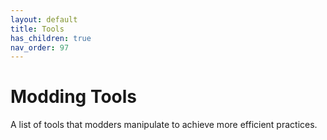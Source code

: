 ```yaml
---
layout: default
title: Tools
has_children: true
nav_order: 97
---
```

# Modding Tools
A list of tools that modders manipulate to achieve more efficient practices.
